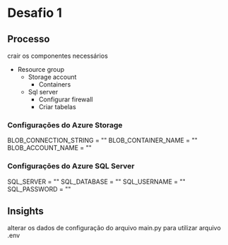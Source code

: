 # Desafio 1

## Processo
crair os componentes necessários
- Resource group
  - Storage account
    - Containers
  - Sql server
    - Configurar firewall
    - Criar tabelas


### Configurações do Azure Storage
BLOB_CONNECTION_STRING = ""
BLOB_CONTAINER_NAME = ""
BLOB_ACCOUNT_NAME = ""

### Configurações do Azure SQL Server
SQL_SERVER   = ""
SQL_DATABASE = ""
SQL_USERNAME = ""
SQL_PASSWORD = ""


## Insights
alterar os dados de configuração do arquivo main.py para utilizar arquivo .env